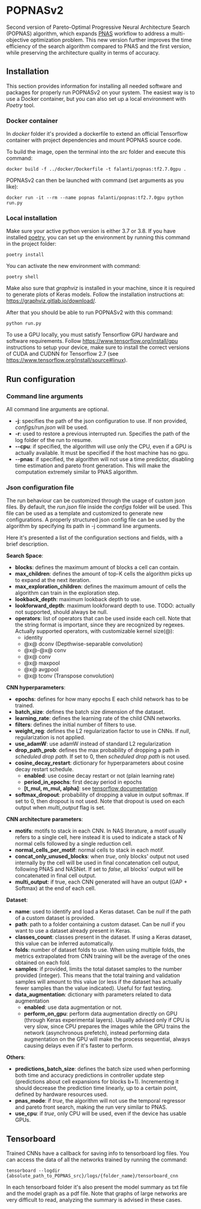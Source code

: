 # POPNASv2
Second version of Pareto-Optimal Progressive Neural Architecture Search (POPNAS) algorithm, which expands
[PNAS](https://openaccess.thecvf.com/content_ECCV_2018/papers/Chenxi_Liu_Progressive_Neural_Architecture_ECCV_2018_paper.pdf)
workflow to address a multi-objective optimization problem.
This new version further improves the time efficiency of the search algorithm compared to PNAS and the first version,
while preserving the architecture quality in terms of accuracy.

## Installation
This section provides information for installing all needed software and packages for properly run POPNASv2 on your system.
The easiest way is to use a Docker container, but you can also set up a local environment with _Poetry_ tool.

### Docker container
In _docker_ folder it's provided a dockerfile to extend an official Tensorflow container with project dependencies
and mount POPNAS source code.

To build the image, open the terminal into the _src_ folder and execute this command:
```
docker build -f ../docker/Dockerfile -t falanti/popnas:tf2.7.0gpu .
```

POPNASv2 can then be launched with command (set arguments as you like):
```
docker run -it --rm --name popnas falanti/popnas:tf2.7.0gpu python run.py
```

### Local installation
Make sure your active python version is either 3.7 or 3.8. If you have installed [poetry](https://github.com/python-poetry/poetry),
you can set up the environment by running this command in the project folder:
```
poetry install
```

You can activate the new environment with command:
```
poetry shell
```

Make also sure that *graphviz* is installed in your machine, since it is required to generate plots of Keras models.
Follow the installation instructions at: https://graphviz.gitlab.io/download/.

After that you should be able to run POPNASv2 with this command:
```
python run.py
```

To use a GPU locally, you must satisfy Tensorflow GPU hardware and software requirements.
Follow https://www.tensorflow.org/install/gpu instructions to setup your device, make sure
to install the correct versions of CUDA and CUDNN for Tensorflow 2.7 (see https://www.tensorflow.org/install/source#linux).

## Run configuration
### Command line arguments
All command line arguments are optional.
- **-j**: specifies the path of the json configuration to use. If non provided, _configs/run.json_ will be used.
- **-r**: used to restore a previous interrupted run. Specifies the path of the log folder of the run to resume.
- **--cpu**: if specified, the algorithm will use only the CPU, even if a GPU is actually available.
  It must be specified if the host machine has no gpu.
- **--pnas**: if specified, the algorithm will not use a time predictor, disabling time estimation and pareto front generation.
  This will make the computation extremely similar to PNAS algorithm.

### Json configuration file
The run behaviour can be customized through the usage of custom json files. By default, the _run.json_ file inside the _configs_ folder
will be used. This file can be used as a template and customized to generate new configurations. A properly structured json config file can be
used by the algorithm by specifying its path in -j command line arguments.

Here it's presented a list of the configuration sections and fields, with a brief description.

**Search Space**:
- **blocks**: defines the maximum amount of blocks a cell can contain.
- **max_children**: defines the amount of top-K cells the algorithm picks up to expand at the next iteration.
- **max_exploration_children**: defines the maximum amount of cells the algorithm can train in the exploration step.
- **lookback_depth**: maximum lookback depth to use.
- **lookforward_depth**: maximum lookforward depth to use. TODO: actually not supported, should always be null.
- **operators**: list of operators that can be used inside each cell. Note that the string format is important, since they are recognized by regexes.
  Actually supported operators, with customizable kernel size(@):
  - identity
  - @x@ dconv      (Depthwise-separable convolution)
  - @x@-@x@ conv
  - @x@ conv
  - @x@ maxpool
  - @x@ avgpool
  - @x@ tconv      (Transpose convolution)
  
**CNN hyperparameters**:
- **epochs**: defines for how many epochs E each child network has to be trained.
- **batch_size**: defines the batch size dimension of the dataset.
- **learning_rate**: defines the learning rate of the child CNN networks.
- **filters**: defines the initial number of filters to use.
- **weight_reg**: defines the L2 regularization factor to use in CNNs. If _null_, regularization is not applied.
- **use_adamW**: use adamW instead of standard L2 regularization
- **drop_path_prob**: defines the max probability of dropping a path in _scheduled drop path_. If set to 0,
  then _scheduled drop path_ is not used.
- **cosine_decay_restart**: dictionary for hyperparameters about cosine decay restart schedule.
  - **enabled**: use cosine decay restart or not (plain learning rate)
  - **period_in_epochs**: first decay period in epochs
  - **[t_mul, m_mul, alpha]**: see [tensorflow documentation](https://www.tensorflow.org/api_docs/python/tf/keras/optimizers/schedules/CosineDecayRestarts)
- **softmax_dropout**: probability of dropping a value in output softmax. If set to 0, then dropout is not used.
  Note that dropout is used on each output when _multi_output_ flag is set.

**CNN architecture parameters**:
- **motifs**: motifs to stack in each CNN. In NAS literature, a motif usually refers to a single cell, here instead it is used to indicate
  a stack of N normal cells followed by a single reduction cell.
- **normal_cells_per_motif**: normal cells to stack in each motif.
- **concat_only_unused_blocks**: when _true_, only blocks' output not used internally by the cell will be used in final concatenation cell output,
  following PNAS and NASNet. If set to _false_, all blocks' output will be concatenated in final cell output.
- **multi_output**: if true, each CNN generated will have an output (GAP + Softmax) at the end of each cell.

**Dataset**:
- **name**: used to identify and load a Keras dataset. Can be _null_ if the path of a custom dataset is provided.
- **path**: path to a folder containing a custom dataset. Can be _null_ if you want to use a dataset already present in Keras.
- **classes_count**: classes present in the dataset. If using a Keras dataset, this value can be inferred automatically.
- **folds**: number of dataset folds to use. When using multiple folds, the metrics extrapolated from CNN training will be the average of
  the ones obtained on each fold.
- **samples**: if provided, limits the total dataset samples to the number provided (integer). This means that the total training and validation
  samples will amount to this value (or less if the dataset has actually fewer samples than the value indicated). Useful for fast testing.
- **data_augmentation**: dictionary with parameters related to data augmentation
  - **enabled**: use data augmentation or not.
  - **perform_on_gpu**: perform data augmentation directly on GPU (through Keras experimental layers).
    Usually advised only if CPU is very slow, since CPU prepares the images while the GPU trains the network (asynchronous prefetch),
    instead performing data augmentation on the GPU will make the process sequential, always causing delays even if it's faster to perform.

**Others**:
- **predictions_batch_size**: defines the batch size used when performing both time and accuracy predictions in controller
  update step (predictions about cell expansions for blocks b+1). Incrementing it should decrease the prediction time
  linearly, up to a certain point, defined by hardware resources used.
- **pnas_mode**: if _true_, the algorithm will not use the temporal regressor and pareto front search, making the run very similar to PNAS.
- **use_cpu**: if _true_, only CPU will be used, even if the device has usable GPUs.


## Tensorboard
Trained CNNs have a callback for saving info to tensorboard log files. You can access the data of all the networks
trained by running the command:
```
tensorboard --logdir {absolute_path_to_POPNAS_src}/logs/{folder_name}/tensorboard_cnn
```
In each tensorboard folder it's also present the model summary as txt file and the model graph as a pdf file.
Note that graphs of large networks are very difficult to read, analyzing the summary is advised in these cases.

